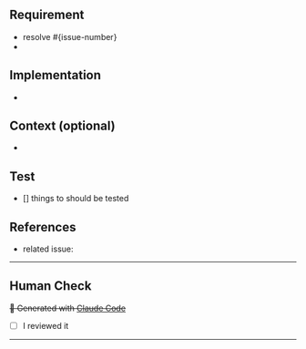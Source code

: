 ## Requirement 
- resolve #{issue-number} 
- 

## Implementation
- 

## Context (optional) 
- 

## Test
- [] things to should be tested 

## References 
- related issue:

---
## Human Check 
~~🤖 Generated with [Claude Code](https://claude.ai/code)~~
- [ ] I reviewed it 
--- 